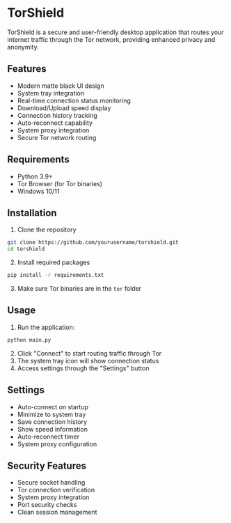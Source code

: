 # TorShield

TorShield is a secure and user-friendly desktop application that routes your internet traffic through the Tor network, providing enhanced privacy and anonymity.

## Features

- Modern matte black UI design
- System tray integration
- Real-time connection status monitoring
- Download/Upload speed display
- Connection history tracking
- Auto-reconnect capability
- System proxy integration
- Secure Tor network routing

## Requirements

- Python 3.9+
- Tor Browser (for Tor binaries)
- Windows 10/11

## Installation

1. Clone the repository
```bash
git clone https://github.com/yourusername/torshield.git
cd torshield
```

2. Install required packages
```bash
pip install -r requirements.txt
```

3. Make sure Tor binaries are in the `tor` folder

## Usage

1. Run the application:
```bash
python main.py
```

2. Click "Connect" to start routing traffic through Tor
3. The system tray icon will show connection status
4. Access settings through the "Settings" button

## Settings

- Auto-connect on startup
- Minimize to system tray
- Save connection history
- Show speed information
- Auto-reconnect timer
- System proxy configuration

## Security Features

- Secure socket handling
- Tor connection verification
- System proxy integration
- Port security checks
- Clean session management
